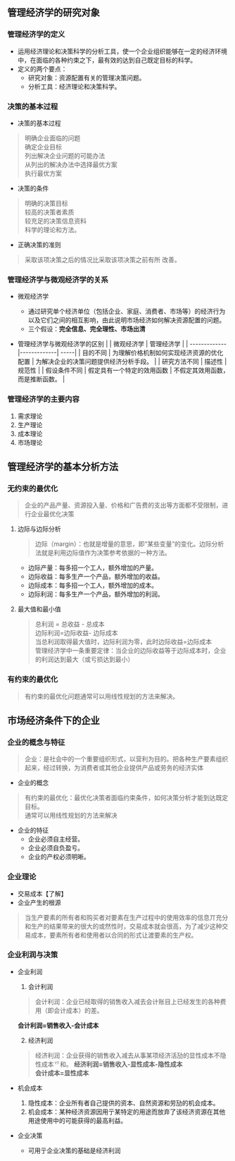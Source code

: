 ## 管理经济学的研究对象

###  管理经济学的定义
-  运用经济理论和决策科学的分析工具，使一个企业组织能够在一定的经济环境中，在面临的各种约束之下，最有效的达到自己既定目标的科学。
-  定义的两个要点：
    -   研究对象：资源配置有关的<Red>管理决策问题</Red>。
    -   分析工具：<Red>经济理论和决策科学</Red>。
    
###  决策的基本过程
-   决策的基本过程
>   明确企业面临的问题  
    确定企业目标  
    列出解决企业问题的可能办法  
    从列出的解决办法中选择最优方案  
    执行最优方案

-   决策的条件
>   明确的决策目标  
    较高的决策者素质  
    较充足的决策信息资料  
    科学的理论和方法。
-   正确决策的准则
>   采取该项决策之后的情况比采取该项决策之前有所 <Red>改善</Red>。

###  管理经济学与微观经济学的关系
-   微观经济学
    -   通过研究单个经济单位（包括企业、家庭、消费者、市场等）的经济行为以及它们之间的相互影响，由此说明<Red>市场经济如何解决资源配置</Red>的问题。
    -   三个假设：**完全信息、完全理性、市场出清**

-   管理经济学与微观经济学的<Red>区别</Red>
    |         | 微观经济学    | 管理经济学  |
    | ------------- |-------------| -----|
    | <Red>目的不同</Red>     | 为理解价格机制如何实现经济资源的优化配置 | 为解决企业的决策问题提供经济分析手段。 |
    | <Red>研究方法不同</Red>     | <Red>描述性</Red> | <Red>规范性</Red> |
    | <Red>假设条件不同</Red> | 假定具有一个特定的效用函数     |    不假定其效用函数，而是推断函数。 |


###  管理经济学的主要内容
1.   需求理论
2.   生产理论
3.   成本理论
4.   市场理论

## 管理经济学的基本分析方法


###  无约束的最优化

>   企业的产品产量、资源投入量、价格和广告费的支出等方面都<Red>不受</Red>限制，进行企业最优化决策

1.  边际与边际分析
    >   <Red>边际（margin）</Red>：也就是增量的意思，即“某些变量”的变化。边际分析法就是利用边际值作为决策参考依据的一种方法。

    -   边际产量：每多招一个工人，额外增加的产量。
    -   边际收益：每多生产一个产品，额外增加的收益。
    -   边际成本：每多招一个工人，额外增加的成本。
    -   边际利润：每多生产一个产品，额外增加的利润。

2.  最大值和最小值
    >   总利润 = 总收益 - 总成本  
        边际利润=边际收益- 边际成本  
        当总利润取得最大值时，边际利润为零，此时<Red>边际收益=边际成本</Red>  
        管理经济学中一条重要定律：当企业的<Red>边际收益等于边际成本时，企业的利润达到最大</Red>（或亏损达到最小）

###  有约束的最优化
>   有约束的最优化问题通常可以用<Red>线性规划</Red>的方法来解决。

## 市场经济条件下的企业

### 企业的概念与特征
>   企业：是社会中的一个重要组织形式，以<Red>营利</Red>为目的。把各种生产要素组织起来，经过转换，为消费者或其他企业提供产品或劳务的<Red>经济实体</Red>

-   企业的概念
>   有约束的最优化：最优化决策者面临约束条件，如何决策分析才能到达既定目标。  
通常可以用<Red>线性规划</Red>的方法来解决


-   企业的特征
    -   企业必须<Red>自主经营</Red>。
    -   企业必须<Red>自负盈亏</Red>。
    -   企业的<Red>产权必须明晰</Red>。

### 企业理论
-   交易成本【了解】
-   企业产生的根源
>   当生产要素的所有者和购买者对要素在生产过程中的使用效率的信息丌充分和生产的结果带来的很大的或然性时，交易成本就会很高，为了减少这种交易成本，<Red>要素所有者和使用者</Red>以合同的形式让渡要素的生产权。

### 企业利润与决策

-   企业利润

    1.   会计利润    
    >   会计利润：企业已经取得的销售收入减去会计账目上已经发生的各种费用（即会计成本）的差。  
    
    **会计利润=销售收入-会计成本**

    2.   经济利润
    >   经济利润：企业获得的销售收入减去从事某项经济活劢的显性成本不隐性成本乊和。 
    **经济利润=销售收入-显性成本-隐性成本**  
    **会计成本=显性成本**

-   机会成本
    1.  隐性成本：企业所有者自己提供的资本、自然资源和劳劢的<Red>机会成本</Red>。
    2.  机会成本：某种经济资源因用亍某特定的用途而放弃了该经济资源在其他用途使用中的可能获得的最高利益。

-   企业决策
    -   可用亍企业决策的基础是<Red>经济利润</Red>
